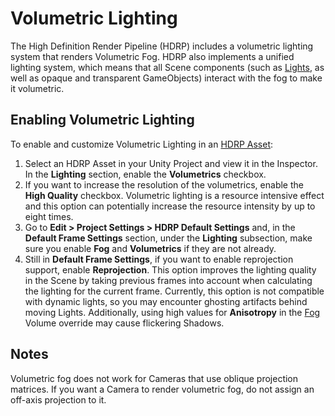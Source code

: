 # Volumetric Lighting

The High Definition Render Pipeline (HDRP) includes a volumetric lighting system that renders Volumetric Fog. HDRP also implements a unified lighting system, which means that all Scene components (such as [Lights](Light-Component.md), as well as opaque and transparent GameObjects) interact with the fog to make it volumetric.

## Enabling Volumetric Lighting

To enable and customize Volumetric Lighting in an [HDRP Asset](HDRP-Asset.md):

1. Select an HDRP Asset in your Unity Project and view it in the Inspector. In the **Lighting** section, enable the **Volumetrics** checkbox.
2. If you want to increase the resolution of the volumetrics, enable the **High Quality** checkbox. Volumetric lighting is a resource intensive effect and this option can potentially increase the resource intensity by up to eight times.
3. Go to **Edit > Project Settings > HDRP Default Settings** and, in the **Default Frame Settings** section, under the **Lighting** subsection, make sure you enable **Fog** and **Volumetrics** if they are not already.
4. Still in **Default Frame Settings**, if you want to enable reprojection support, enable **Reprojection**. This option improves the lighting quality in the Scene by taking previous frames into account when calculating the lighting for the current frame. Currently, this option is not compatible with dynamic lights, so you may encounter ghosting artifacts behind moving Lights. Additionally, using high values for **Anisotropy** in the [Fog](Override-Fog.md) Volume override may cause flickering Shadows.

## Notes
Volumetric fog does not work for Cameras that use oblique projection matrices. If you want a Camera to render volumetric fog, do not assign an off-axis projection to it.
